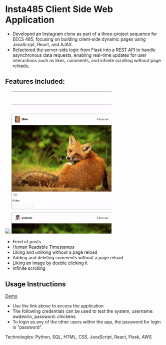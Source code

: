 # Insta485 Client Side Web Application 

- Developed an Instagram clone as part of a three-project sequence for EECS 485, focusing on building client-side dynamic pages using JavaScript, React, and AJAX.
- Refactored the server-side logic from Flask into a REST API to handle asynchronous data requests, enabling real-time updates for user interactions such as likes, comments, and infinite scrolling without page reloads.

## Features Included:

  <p>
    <img src="assets/demo-infinitescroll-ezgif.com-video-to-gif-converter (1).gif" width="320px">
    <img src="assets/demo-insta485-heart-ezgif.com-video-to-gif-converter (1).gif" width="320px">
  </p>  

- Feed of posts
- Human Readable Timestamps
- Liking and unliking without a page reload
- Adding and deleting comments without a page reload
- Liking an image by double clicking it
- Infinite scrolling

## Usage Instructions

[Demo](http://ec2-18-219-187-14.us-east-2.compute.amazonaws.com/)

- Use the link above to access the application
- The following credentials can be used to test the system, username: awdeorio, password: chickens.
- To login as any of the other users within the app, the password for login is "password".

Technologies: Python, SQL, HTML, CSS, JavaScript, React, Flask, AWS  
